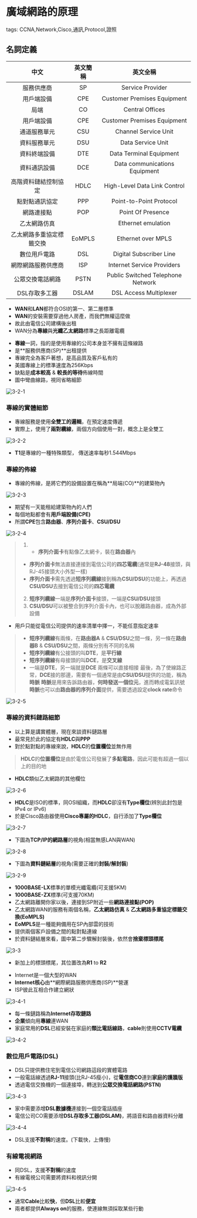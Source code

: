 # 廣域網路的原理

tags: CCNA,Network,Cisco,通訊,Protocol,證照

## 名詞定義

|   中文   | 英文簡稱 | 英文全稱|
| :--------: | :--------:| :------: |
|服務供應商|SP|Service Provider|
|用戶端設備|CPE|Customer Premises Equipment|
|局端|CO|Central Offices|
|用戶端設備|CPE|Customer Premises Equipment|
|通道服務單元|CSU|Channel Service Unit|
|資料服務單元|DSU|Data Service Unit|
|資料終端設備|DTE|Data Terminal Equipment|
|資料通訊設備|DCE|Data communications Equipment|
|高階資料鏈結控制協定|HDLC|High-Level Data Link Control|
|點對點通訊協定|PPP|Point-to-Point Protocol|
|網路連接點|POP|Point Of Presence|
|乙太網路仿真||Ethernet emulation|
|乙太網路多重協定標籤交換|EoMPLS|Ethernet over MPLS|
|數位用戶電路|DSL|Digital Subscriber Line|
|網際網路服務供應商|ISP|Internet Service Providers|
|公眾交換電話網路|PSTN|Public Switched Telephone Network|
|DSL存取多工器|DSLAM|DSL Access Multiplexer|

<!--sec data-title="WAN的簡介" data-id="1" data-nopdf="true" data-collapse=false ces-->

- **WAN**和**LAN**都符合OSI的第一、第二層標準
- **WAN**的安裝需要穿過他人房產，而我們無權這麼做
- 故此由電信公司建構後出租
- WAN分為**專線**與**光纖乙太網路**標準之長距離電纜

<!--endsec-->

<!--sec data-title="專線WAN" data-id="2" data-nopdf="true" data-collapse=false ces-->

- **專線**一詞，指的是使用專線的公司本身並不擁有這條線路
- 是**服務供應商(SP)**出租提供
- 專線完全為客戶著想，是高品質及客戶私有的
- 美國專線上的標準速度為256Kbps
- 缺點是**成本較高** & **較長的等待**佈線時間
- 圖中彎曲線路，視同省略細節

![3-2-1](images/3-2-1.png)

### 專線的實體細節

- 專線服務是使用**全雙工的邏輯**，在預定速度傳遞
- 實際上，使用了**兩對纜線**，兩個方向個使用一對，概念上是全雙工

![3-2-2](images/3-2-2.png)

- **T1**是專線的一種特殊類型， 傳送速率每秒1.544Mbps

### 專線的佈線

- 專線的佈線，是將它們的設備設置在稱為**局端(CO)**的建築物內

![3-2-3](images/3-2-3.png)

- 期望有一天能租給建築物內的人們
- 每個地點都會有**用戶端設備(CPE)**
- 所謂**CPE**包含**路由器**、**序列介面卡**、**CSU/DSU**

![3-2-4](images/3-2-4.png)

> 1. - **序列介面卡**有點像乙太網卡，裝在**路由器**內
>- **序列介面卡**無法直接連接到電信公司的**四芯電纜**(通常是**RJ-48**接頭，與RJ-45接頭大小外型一樣)
>- **序列介面卡**需先透過**短序列纜線**接到稱為**CSU/DSU**的功能上，再透過**CSU/DSU**去接到電信公司的**四芯電纜**
> 2. **短序列纜線**一端是**序列介面卡**接頭，一端是**CSU/DSU**接頭
> 3. **CSU/DSU**可以被整合到序列介面卡內，也可以脫離路由器，成為外部設備

- 用戶只能從電信公司提供的速率清單中擇一，不能任意指定速率

>- **短序列纜線**有兩條，在**路由器A** & **CSU/DSU**之間一條，另一條在**路由器B** & **CSU/DSU**之間，兩條分別有不同的名稱
>- **短序列纜線**有公接頭的叫**DTE**，是**平行線**
>- **短序列纜線**有母接頭的叫**DCE**，是**交叉線**
>- 一端是**DTE**，另一端就是**DCE**
>兩條可以直接相接
>最後，為了使線路正常，**DCE**接的那邊，需要有一個通常是由**CSU/DSU**提供的功能，稱為**時脈**
>**時脈**是用來告訴路由器，**何時發送一個位元**，進而轉成電氣訊號
>**時脈**也可以由**路由器的序列介面**提供，需要透過設定**clock rate**命令

![3-2-5](images/3-2-5.png)

### 專線的資料鏈路細節

- 以上算是講實體層，現在來談資料鏈路層
- 最常見於此的協定有**HDLC**與**PPP**
- 對於點對點的專線來說，**HDLC**的**位置欄位**並無作用

>**HDLC**的**位置欄位**是由於電信公司發展了**多點電路**，因此可能有超過一個以上的目的地

- **HDLC**類似乙太網路的其他欄位

![3-2-6](images/3-2-6.png)

- **HDLC**是ISO的標準，同OSI組織，而**HDLC**卻沒有**Type欄位**(辨別此封包是IPv4 or IPv6)
- 於是Cisco路由器使用**Cisco專屬的HDLC**，自行添加了**Type欄位**

![3-2-7](images/3-2-7.png)

- 下圖為**TCP/IP的網路層**的視角(相當無感LAN與WAN)

![3-2-8](images/3-2-8.png)

- 下圖為**資料鏈結層**的視角(需要正確的**封裝/解封裝**)

![3-2-9](images/3-2-9.png)

<!--endsec-->

<!--sec data-title="乙太網路做為WAN" data-id="3" data-nopdf="true" data-collapse=false ces-->

- **1000BASE-LX**標準的單模光纖電纜(可支援5KM)
- **1000BASE-ZX**標準(可支援70KM)
- 乙太網路離開你家以後，連接到SP附近一些**網路連接點(POP)**
- 乙太網路WAN的服務有兩個名稱，**乙太網路仿真** & **乙太網路多重協定標籤交換(EoMPLS)**
- **EoMPLS**是一種能夠備用在SP內部雲的技術
- 提供兩個客戶設備之間的點對點連線
- 於資料鏈結層來看，圖中第二步驟解封裝後，依然會**捨棄標頭標尾**

![3-3](images/3-2-3.png)

- 新加上的標頭標尾，其位置改為**R1** to **R2**

<!--endsec-->

<!--sec data-title="存取Internet" data-id="4" data-nopdf="true" data-collapse=false ces-->

- Internet是一個大型的WAN
- **Internet核心**由**網際網路服務供應商(ISP)**營運
- ISP彼此互相合作建立網狀

![3-4-1](images/3-4-1.png)

- 每一條鏈路稱為**Internet存取鏈路**
- **企業**傾向用**專線**連WAN
- 家庭常用的**DSL**已經安裝在家庭的**類比電話線路**，**cable**則使用**CCTV電纜**

![3-4-2](images/3-4-2.png)

### 數位用戶電路(DSL)

- DSL只提供務住宅到電信公司網路這段的實體電路
- 一般電話線透過**RJ-11**接頭(比RJ-45瘦小)，從**電信商CO**連到**家庭的護牆版**
- 透過電信交換機的一個連接埠，轉送到**公眾交換電話網路(PSTN)**

![3-4-3](images/3-4-3.png)

- 家中需要添增**DSL數據機**連接到一個空電話插座
- 電信公司CO需要添增**DSL存取多工器(DSLAM)**，將語音和路由器資料分離

![3-4-4](images/3-4-4.png)

- DSL支援**不對稱**的速度。(下載快，上傳慢)

### 有線電視網路

- 同DSL，支援**不對稱**的速度
- 有線電視公司需要將資料和視訊分開

![3-4-5](images/3-4-5.png)

- 通常**Cable**比較**快**，但**DSL**比較**便宜**
- 兩者都提供**Always on**的服務，使連線無須採取某些行動

<!--endsec-->